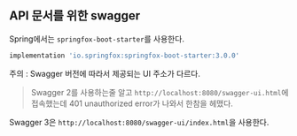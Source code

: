 ## API 문서를 위한 swagger

Spring에서는 `springfox-boot-starter`를 사용한다.
```gradle
implementation 'io.springfox:springfox-boot-starter:3.0.0'
```

주의 : Swagger 버전에 따라서 제공되는 UI 주소가 다르다.

> Swagger 2를 사용하는줄 알고 `http://localhost:8080/swagger-ui.html`에 접속했는데 401 unauthorized error가 나와서 한참을 헤맸다.

Swagger 3은 `http://localhost:8080/swagger-ui/index.html`을 사용한다.

